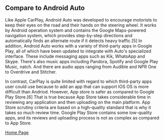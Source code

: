 ## Compare to Android Auto

Like Apple CarPlay, Android Auto was developed to encourage motorists to keep their eyes on the road and their hands on the steering wheel. It works by Android operation system and contains the Google Maps-powered navigation system, which provides step-by-step directions and automatically finds an alternate route if it detects heavy traffic.[5] In addition, Android Auto works with a variety of third-party apps in Google Play, all of which have been updated to integrate with Auto's specialized interface. These include messaging apps such as Kik, WhatsApp and Skype. There's also music apps including Pandora, Spotify and Google Play Music, natch. And there are audio apps ranging from Audible and NPR One to Overdrive and Stitcher.

In contrast, CarPlay is quite limited with regard to which third-party apps user could use because to add an app that can support IOS OS is more difficult than Andriod. However, App store is safer as compared to Google Play Store.[6] That is true because App Store takes considerable time in reviewing any application and then uploading on the main platform. App Store scrutiny criteria are based on a high-quality standard that is why it takes so much review time. Google Play Store contains some low-quality apps, and its reviews and uploading process is not as complex as compared to App Store.

[Home Page](https://xuniong123-jinchao.github.io/EDCI-337-Project4/)
